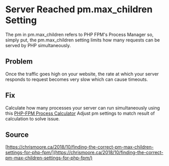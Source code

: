 # Server Reached pm.max_children Setting

The pm in pm.max_children refers to PHP FPM's Process Manager so, simply put, the pm.max_children setting limits how many
requests can be served by PHP simultaneously.

## Problem

Once the traffic goes high on your website, the rate at which your server responds to request becomes very slow which can cause timeouts.

## Fix

Calculate how many processes your server can run simultaneously using this [PHP-FPM Process Calculator](https://spot13.com/pmcalculator/)
Adjust pm settings to match result of calculation to solve issue.

## Source

[https://chrismoore.ca/2018/10/finding-the-correct-pm-max-children-settings-for-php-fpm/](https://chrismoore.ca/2018/10/finding-the-correct-pm-max-children-settings-for-php-fpm/)
